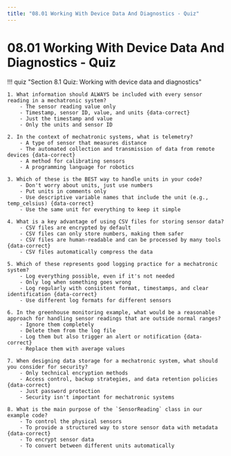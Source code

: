 ```yaml
---
title: "08.01 Working With Device Data And Diagnostics - Quiz"
---
```


# 08.01 Working With Device Data And Diagnostics - Quiz

!!! quiz "Section 8.1 Quiz: Working with device data and diagnostics"

    1. What information should ALWAYS be included with every sensor reading in a mechatronic system?
        - The sensor reading value only
        - Timestamp, sensor ID, value, and units {data-correct}
        - Just the timestamp and value
        - Only the units and sensor ID

    2. In the context of mechatronic systems, what is telemetry?
        - A type of sensor that measures distance
        - The automated collection and transmission of data from remote devices {data-correct}
        - A method for calibrating sensors
        - A programming language for robotics

    3. Which of these is the BEST way to handle units in your code?
        - Don't worry about units, just use numbers
        - Put units in comments only
        - Use descriptive variable names that include the unit (e.g., temp_celsius) {data-correct}
        - Use the same unit for everything to keep it simple

    4. What is a key advantage of using CSV files for storing sensor data?
        - CSV files are encrypted by default
        - CSV files can only store numbers, making them safer
        - CSV files are human-readable and can be processed by many tools {data-correct}
        - CSV files automatically compress the data

    5. Which of these represents good logging practice for a mechatronic system?
        - Log everything possible, even if it's not needed
        - Only log when something goes wrong
        - Log regularly with consistent format, timestamps, and clear identification {data-correct}
        - Use different log formats for different sensors

    6. In the greenhouse monitoring example, what would be a reasonable approach for handling sensor readings that are outside normal ranges?
        - Ignore them completely
        - Delete them from the log file
        - Log them but also trigger an alert or notification {data-correct}
        - Replace them with average values

    7. When designing data storage for a mechatronic system, what should you consider for security?
        - Only technical encryption methods
        - Access control, backup strategies, and data retention policies {data-correct}
        - Just password protection
        - Security isn't important for mechatronic systems

    8. What is the main purpose of the `SensorReading` class in our example code?
        - To control the physical sensors
        - To provide a structured way to store sensor data with metadata {data-correct}
        - To encrypt sensor data
        - To convert between different units automatically
